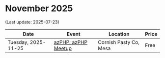 # November 2025

(Last update: 2025-07-23)

| Date | Event | Location | Price |
| ---- | ----- | -------- | ----- |
| Tuesday, 2025-11-25 | [azPHP: azPHP Meetup](https://www.meetup.com/azphpug/events/vqdnltyhcpbhc/) | Cornish Pasty Co, Mesa | Free |
